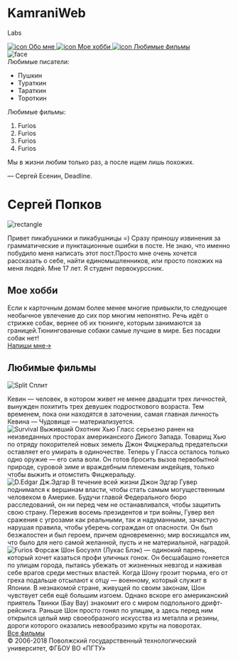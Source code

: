 # KamraniWeb
Labs

<!DOCTYPE html>
<html>
  <head>
    <title>MySite</title>
    <link href="style.css" rel="stylesheet" />
    <link href="https://fonts.googleapis.com/css?family=Open+Sans:600" rel="stylesheet" />
    <link href="https://fonts.googleapis.com/css?family=Open+Sans:normal" rel="stylesheet" />
    <link href="https://fonts.googleapis.com/css?family=Open+Sans:bold" rel="stylesheet" />
  </head>
  <body> 
    <div class="block_main">
      <div class="block_top">
        <div class="block_link_top">
          <a class="top link1" href="">
            <img src="pictures/icon1.png" class="icon_link" alt="icon" />
            <span class="name_link">Обо мне</span>
          </a>
          <a class="top link2" href="">
            <img src="pictures/icon2.png" class="icon_link" alt="icon" />
            <span class="name_link">Мое хобби</span>
          </a>
          <a class="top link3" href="">
            <img src="pictures/icon3.png" class="icon_link" alt="icon" />
            <span class="name_link">Любимые фильмы</span>
          </a>
        </div>
      </div>
      <div class="block_left">
        <img src="pictures/face1.png" alt="face" class="image_author" />
        <div class="block_roll">
          <span class="list_name">Любимые писатели:</span>
          <ul class="lists">
            <li>Пушкин</li>
            <li>Тураткин</li>
            <li>Тараткин</li>
            <li>Тороткин</li>
          </ul>
          <span class="list_name">Любимые фильмы:</span>
          <ol class="lists">
            <li>Furios</li>
            <li>Furios</li>
            <li>Furios</li>
            <li>Furios</li>
          </ol>
        </div>
      </div>
      <div class="block_right">
        <div class="block_quote">
          <span class="quotation_text">Мы в жизни любим только раз, а после ищем лишь похожих.</span>
          <p></p>
          <span class="author_quote"> — Сергей Есенин, Deadline.</span>  
        </div>
        <div class="block_content">
          <h1>Сергей Попков</h1>
          <img src="pictures/rectangle.png" alt="rectangle" class="image_rectangle" />
          <p></p>
          <span class="content">Привет пикабушники и пикабушницы =) Сразу приношу извинения за грамматические и пунктационные ошибки в посте.
              Не знаю, что именно побудило меня написать этот пост.Просто мне очень хочется рассказать о себе, найти единомышленников, или просто похожих на меня людей.
             Мне 17 лет. Я студент первокурссник.</span>
          <h2>Мое хобби</h2>
          <span class="content">Если к карточным домам более менее многие привыкли,то следующее необычное увлечение до сих пор многим непонятно. Речь идёт о стрижке собак, вернее об их тюнинге, которым занимаются за границей.Тюнингованные собаки самые лучшие в мире. Без посадки собак нет! </span>  
        </div>
        <div class="block_link">
          <a class="link" href="https://vk.com/adminsclub">Напиши мне</a><a class="arrow" href="https://vk.com/adminsclub">&rarr;</a>
        </div>
      </div>
      <div class="block_films">
        <h2 class="block_name">Любимые фильмы</h2>
        <div class="block movie1">
          <img src="pictures/image_film1.jpg" alt="Split" class="image_movie" />
          <span class="title_movies">Сплит</span>
          <p></p>
          <span class="information_film">
            Кевин — человек, в котором живет не менее двадцати трех личностей, вынужден похитить трех девушек подросткового возраста. 
            Тем временем, пока они находятся в заточении, самая главная личность Кевина — Чудовище — материализуется.
          </span>
        </div> 
        <div class="block movie2">
          <img src="pictures/image_film2.jpg" alt="Survival" class="image_movie" />
          <span class="title_movies">Выживший</span>
          <span class="information_film">
            Охотник Хью Гласс серьезно ранен на неизведанных просторах американского Дикого Запада. Товарищ Хью по отряду покорителей новых земель Джон Фицжеральд предательски оставляет его умирать в одиночестве. 
            Теперь у Гласса осталось только одно оружие — его сила воли. Он готов бросить вызов первобытной природе, суровой зиме и враждебным племенам индейцев, только чтобы выжить и отомстить Фицжеральду.
          </span>
        </div>  
        <div class="block movie3">
          <img src="pictures/image_film3.jpg" alt="D.Edgar" class="image_movie" />
          <span class="title_movies">Дж.Эдгар</span>
          <span class="information_film">
            В течение всей жизни Джон Эдгар Гувер поднимался к вершинам власти, чтобы стать самым могущественным человеком в Америке. Будучи главой Федерального бюро расследований, он ни перед чем не останавливался, чтобы защитить свою страну. 
            Пережив восемь президентов и три войны, Гувер вел сражения с угрозами как реальными, так и надуманными, зачастую нарушая правила, чтобы уберечь сограждан от опасности. Он был безжалостен и был героем, причем одновременно; мир восхищался им, что было для него самой желанной, пусть и не материальной, наградой. 
          </span>
        </div>  
        <div class="block movie4">
          <img src="pictures/image_film4.jpg" alt="Furios" class="image_movie" />
          <span class="title_movies">Форсаж</span>
          <span class="information_film">
            Шон Босуэлл (Лукас Блэк) — одинокий парень, который хочет казаться профи уличных гонок. Он бесшабашно гоняется по улицам города, пытаясь убежать от жизненных невзгод и наживая себе врагов среди местных властей. Когда Шону грозит тюрьма, его от греха подальше отсылают к отцу — военному, который служит в Японии.
            В незнакомой стране, живущей по своим законам, Шон чувствует себя ещё большим изгоем. Однако вскоре его американский приятель Твинки (Бау Вау) знакомит его с миром подпольного дрифт-рейсинга. Раньше Шон просто гонял по улицам, а здесь перед ним открылся целый мир своеобразного искусства из металла и резины, дороги которого оказались невообразимо круты на поворотах.
          </span>
        </div>                                      
      </div>
      <div class="block_button">
        <a class="all_movies" href="https://www.ivi.ru/movies">Все фильмы</a>
      </div>
      <div class="block_footer">
        <span class="footer_signature">
          &copy; 2006-2018 Поволжский государственный технологический университет, ФГБОУ ВО &laquo;ПГТУ&raquo;
        </span>
      </div>
    </div>
  </body>
</html>  
